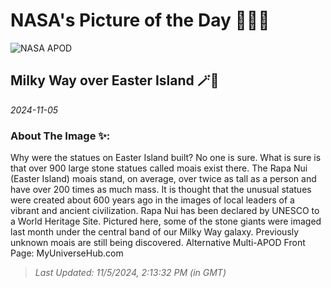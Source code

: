 
# NASA's Picture of the Day 🧑‍🚀💫

  ![NASA APOD](https://apod.nasa.gov/apod/image/2411/IslandMoai_Dury_2831.jpg)
  
  ## Milky Way over Easter Island 🪄🌌
  
  _2024-11-05_
  
  ### About The Image ✨: 
  
  Why were the statues on Easter Island built?  No one is sure.  What is sure is that over 900 large stone statues called moais exist there.  The Rapa Nui (Easter Island) moais stand, on average, over twice as tall as a person and have over 200 times as much mass.  It is thought that the unusual statues were created about 600 years ago in the images of local leaders of a vibrant and ancient civilization.  Rapa Nui has been declared by UNESCO to a World Heritage Site. Pictured here, some of the stone giants were imaged last month under the central band of our Milky Way galaxy.  Previously unknown moais are still being discovered.    Alternative Multi-APOD Front Page: MyUniverseHub.com
  
  
  
  > _Last Updated: 11/5/2024, 2:13:32 PM (in GMT)_
  